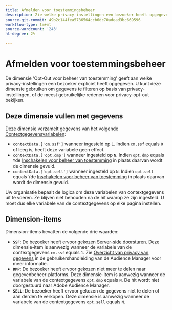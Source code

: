 ```yaml
---
title: Afmelden voor toestemmingsbeheer
description: Zie welke privacy-instellingen een bezoeker heeft opgegeven.
source-git-commit: 49b2c144fea5786564ccb6dc70adead3bc669596
workflow-type: tm+mt
source-wordcount: '243'
ht-degree: 2%

---
```


# Afmelden voor toestemmingsbeheer

De dimensie &#39;Opt-Out voor beheer van toestemming&#39; geeft aan welke privacy-instellingen een bezoeker expliciet heeft opgegeven. U kunt deze dimensie gebruiken om gegevens te filteren op basis van privacy-instellingen, of de meest gebruikelijke redenen voor privacy-opt-out bekijken.

## Deze dimensie vullen met gegevens

Deze dimensie verzamelt gegevens van het volgende [Contextgegevensvariabelen](/help/implement/vars/page-vars/contextdata.md):

* `contextData.['cm.ssf']` wanneer ingesteld op `1`. Indien `cm.ssf` equals `0` of leeg is, heeft deze variabele geen effect.
* `contextData.['opt.dmp']` wanneer ingesteld op `N`. Indien `opt.dmp` equals `Y`de [Inschakelen voor beheer van toestemming](cm-opt-in.md) in plaats daarvan wordt de dimensie gevuld.
* `contextData.['opt.sell']` wanneer ingesteld op `N`. Indien `opt.sell` equals `Y`de [Inschakelen voor beheer van toestemming](cm-opt-in.md) in plaats daarvan wordt de dimensie gevuld.

Uw organisatie bepaalt de logica om deze variabelen van contextgegevens uit te voeren. Ze blijven niet behouden na de hit waarop ze zijn ingesteld. U moet dus elke variabele van de contextgegevens op elke pagina instellen.

## Dimension-items

Dimension-items bevatten de volgende drie waarden:

* **`SSF`**: De bezoeker heeft ervoor gekozen [Server-side doorsturen](/help/admin/admin/c-server-side-forwarding/ssf.md). Deze dimensie-item is aanwezig wanneer de variabele van de contextgegevens `cm.ssf` equals `1`. Zie [Overzicht van privacy van gegevens](https://experienceleague.adobe.com/docs/audience-manager/user-guide/overview/data-privacy/data-privacy.html) in de gebruikershandleiding van de Audience Manager voor meer informatie.
* **`DMP`**: De bezoeker heeft ervoor gekozen niet meer te delen naar gegevenbeheer-platforms. Deze dimensie-item is aanwezig wanneer de variabele van de contextgegevens `opt.dmp` equals `N`. De hit wordt niet doorgestuurd naar Adobe Audience Manager.
* **`SELL`**: De bezoeker heeft ervoor gekozen de gegevens niet te delen of aan derden te verkopen. Deze dimensie is aanwezig wanneer de variabele van de contextgegevens `opt.sell` equals `N`.
